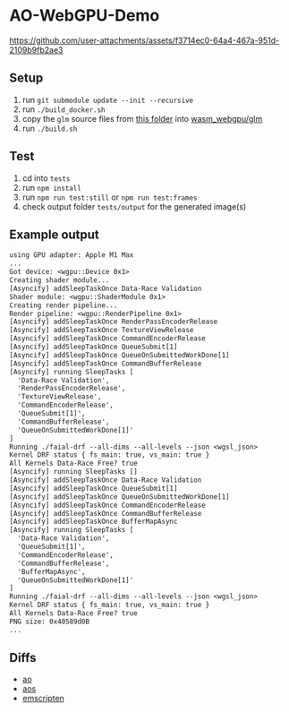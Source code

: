 # AO-WebGPU-Demo

https://github.com/user-attachments/assets/f3714ec0-64a4-467a-951d-2109b9fb2ae3

## Setup

1. run `git submodule update --init --recursive`
2. run `./build_docker.sh`
3. copy the `glm` source files from [this folder](https://github.com/g-truc/glm/tree/master/glm) into [wasm_webgpu/glm](wasm_webgpu/glm)
4. run `./build.sh`

## Test

1. cd into `tests`
2. run `npm install`
3. run `npm run test:still` or `npm run test:frames`
4. check output folder `tests/output` for the generated image(s)

## Example output

```txt
using GPU adapter: Apple M1 Max
...
Got device: <wgpu::Device 0x1>
Creating shader module...
[Asyncify] addSleepTaskOnce Data-Race Validation
Shader module: <wgpu::ShaderModule 0x1>
Creating render pipeline...
Render pipeline: <wgpu::RenderPipeline 0x1>
[Asyncify] addSleepTaskOnce RenderPassEncoderRelease
[Asyncify] addSleepTaskOnce TextureViewRelease
[Asyncify] addSleepTaskOnce CommandEncoderRelease
[Asyncify] addSleepTaskOnce QueueSubmit[1]
[Asyncify] addSleepTaskOnce QueueOnSubmittedWorkDone[1]
[Asyncify] addSleepTaskOnce CommandBufferRelease
[Asyncify] running SleepTasks [
  'Data-Race Validation',
  'RenderPassEncoderRelease',
  'TextureViewRelease',
  'CommandEncoderRelease',
  'QueueSubmit[1]',
  'CommandBufferRelease',
  'QueueOnSubmittedWorkDone[1]'
]
Running ./faial-drf --all-dims --all-levels --json <wgsl_json>
Kernel DRF status { fs_main: true, vs_main: true }
All Kernels Data-Race Free? true
[Asyncify] running SleepTasks []
[Asyncify] addSleepTaskOnce Data-Race Validation
[Asyncify] addSleepTaskOnce QueueSubmit[1]
[Asyncify] addSleepTaskOnce QueueOnSubmittedWorkDone[1]
[Asyncify] addSleepTaskOnce CommandEncoderRelease
[Asyncify] addSleepTaskOnce CommandBufferRelease
[Asyncify] addSleepTaskOnce BufferMapAsync
[Asyncify] running SleepTasks [
  'Data-Race Validation',
  'QueueSubmit[1]',
  'CommandEncoderRelease',
  'CommandBufferRelease',
  'BufferMapAsync',
  'QueueOnSubmittedWorkDone[1]'
]
Running ./faial-drf --all-dims --all-levels --json <wgsl_json>
Kernel DRF status { fs_main: true, vs_main: true }
All Kernels Data-Race Free? true
PNG size: 0x40589d0B
...
```

## Diffs

- [ao](https://github.com/permaweb/ao/compare/main...elliotsayes:ao:webgpu)
- [aos](https://github.com/permaweb/aos/compare/main...elliotsayes:aos:webgpu)
- [emscripten](https://github.com/emscripten-core/emscripten/compare/main...elliotsayes:emscripten:webgpu-sync)
